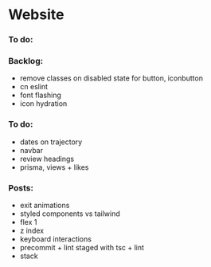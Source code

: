 # Website

### To do:

### Backlog:

- remove classes on disabled state for button, iconbutton
- cn eslint
- font flashing
- icon hydration

### To do:

- dates on trajectory
- navbar
- review headings
- prisma, views + likes

### Posts:

- exit animations
- styled components vs tailwind
- flex 1
- z index
- keyboard interactions
- precommit + lint staged with tsc + lint
- stack
